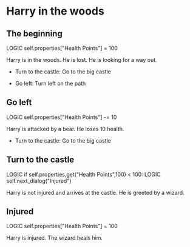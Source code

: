 # Harry in the woods

## The beginning
LOGIC self.properties["Health Points"] = 100 

Harry is in the woods. He is lost. He is looking for a way out.

- Turn to the castle: Go to the big castle

- Go left: Turn left on the path

## Go left
LOGIC self.properties["Health Points"] -= 10

Harry is attacked by a bear. He loses 10 health.

- Turn to the castle: Go to the big castle

## Turn to the castle
LOGIC if self.properties.get("Health Points",100) < 100:
LOGIC     self.next_dialog("Injured")

Harry is not injured and arrives at the castle. He is greeted by a wizard.

## Injured
LOGIC self.properties["Health Points"] = 100

Harry is injured. The wizard heals him.

